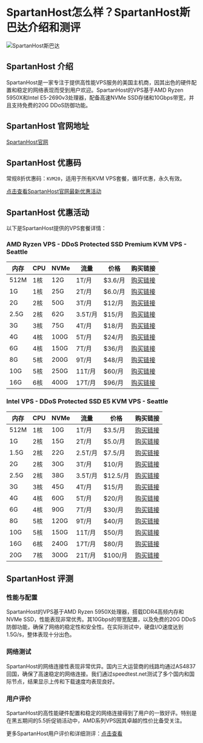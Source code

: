 # SpartanHost怎么样？SpartanHost斯巴达介绍和测评

![SpartanHost斯巴达](https://github.com/user-attachments/assets/10521958-8702-476e-96dd-bfbd394cedf3)

## SpartanHost 介绍

SpartanHost是一家专注于提供高性能VPS服务的美国主机商，因其出色的硬件配置和稳定的网络表现而受到用户欢迎。SpartanHost的VPS基于AMD Ryzen 5950X和Intel E5-2690v3处理器，配备高速NVMe SSD存储和10Gbps带宽，并且支持免费的20G DDoS防御功能。

## SpartanHost 官网地址

[SpartanHost官网](https://billing.spartanhost.net/aff.php?aff=2497)

## SpartanHost 优惠码

常规8折优惠码：`KVM20`，适用于所有KVM VPS套餐，循环优惠，永久有效。

[点击查看SpartanHost官网最新优惠活动](https://billing.spartanhost.net/aff.php?aff=2497)

## SpartanHost 优惠活动

以下是SpartanHost提供的VPS套餐详情：

### AMD Ryzen VPS - DDoS Protected SSD Premium KVM VPS - Seattle

| 内存 | CPU | NVMe  | 流量   | 价格     | 购买链接                                                                                                                    |
|------|-----|-------|--------|----------|-----------------------------------------------------------------------------------------------------------------------------|
| 512M | 1核 | 12G   | 1T/月  | $3.6/月  | [购买链接](https://billing.spartanhost.net/aff.php?aff=2497&gid=12)                                                         |
| 1G   | 1核 | 25G   | 2T/月  | $6.0/月  | [购买链接](https://billing.spartanhost.net/aff.php?aff=2497&gid=12)                                                         |
| 2G   | 2核 | 50G   | 3T/月  | $12/月   | [购买链接](https://billing.spartanhost.net/aff.php?aff=2497&gid=12)                                                         |
| 2.5G | 2核 | 62G   | 3.5T/月| $15/月   | [购买链接](https://billing.spartanhost.net/aff.php?aff=2497&gid=12)                                                         |
| 3G   | 3核 | 75G   | 4T/月  | $18/月   | [购买链接](https://billing.spartanhost.net/aff.php?aff=2497&gid=12)                                                         |
| 4G   | 4核 | 100G  | 5T/月  | $24/月   | [购买链接](https://billing.spartanhost.net/aff.php?aff=2497&gid=12)                                                         |
| 6G   | 4核 | 150G  | 7T/月  | $36/月   | [购买链接](https://billing.spartanhost.net/aff.php?aff=2497&gid=12)                                                         |
| 8G   | 5核 | 200G  | 9T/月  | $48/月   | [购买链接](https://billing.spartanhost.net/aff.php?aff=2497&gid=12)                                                         |
| 10G  | 5核 | 250G  | 11T/月 | $60/月   | [购买链接](https://billing.spartanhost.net/aff.php?aff=2497&gid=12)                                                         |
| 16G  | 6核 | 400G  | 17T/月 | $96/月   | [购买链接](https://billing.spartanhost.net/aff.php?aff=2497&gid=12)                                                         |

### Intel VPS - DDoS Protected SSD E5 KVM VPS - Seattle

| 内存 | CPU | NVMe  | 流量   | 价格     | 购买链接                                                                                                                    |
|------|-----|-------|--------|----------|-----------------------------------------------------------------------------------------------------------------------------|
| 512M | 1核 | 10G   | 1T/月  | $3.5/月  | [购买链接](https://billing.spartanhost.net/aff.php?aff=2497&gid=25)                                                         |
| 1G   | 2核 | 15G   | 2T/月  | $5.0/月  | [购买链接](https://billing.spartanhost.net/aff.php?aff=2497&gid=25)                                                         |
| 1.5G | 2核 | 22G   | 2.5T/月| $7.5/月  | [购买链接](https://billing.spartanhost.net/aff.php?aff=2497&gid=25)                                                         |
| 2G   | 2核 | 30G   | 3T/月  | $10/月   | [购买链接](https://billing.spartanhost.net/aff.php?aff=2497&gid=25)                                                         |
| 2.5G | 2核 | 38G   | 3.5T/月| $12.5/月 | [购买链接](https://billing.spartanhost.net/aff.php?aff=2497&gid=25)                                                         |
| 3G   | 3核 | 45G   | 4T/月  | $15/月   | [购买链接](https://billing.spartanhost.net/aff.php?aff=2497&gid=25)                                                         |
| 4G   | 4核 | 60G   | 5T/月  | $20/月   | [购买链接](https://billing.spartanhost.net/aff.php?aff=2497&gid=25)                                                         |
| 6G   | 4核 | 90G   | 7T/月  | $30/月   | [购买链接](https://billing.spartanhost.net/aff.php?aff=2497&gid=25)                                                         |
| 8G   | 5核 | 120G  | 9T/月  | $40/月   | [购买链接](https://billing.spartanhost.net/aff.php?aff=2497&gid=25)                                                         |
| 10G  | 5核 | 150G  | 11T/月 | $50/月   | [购买链接](https://billing.spartanhost.net/aff.php?aff=2497&gid=25)                                                         |
| 16G  | 6核 | 240G  | 17T/月 | $80/月   | [购买链接](https://billing.spartanhost.net/aff.php?aff=2497&gid=25)                                                         |
| 20G  | 7核 | 300G  | 21T/月 | $100/月  | [购买链接](https://billing.spartanhost.net/aff.php?aff=2497&gid=25)                                                         |

## SpartanHost 评测

### 性能与配置

SpartanHost的VPS基于AMD Ryzen 5950X处理器，搭载DDR4高频内存和NVMe SSD，性能表现非常优秀。其10Gbps的带宽配置，以及免费的20G DDoS防御功能，确保了网络的稳定性和安全性。在实际测试中，硬盘I/O速度达到1.5G/s，整体表现十分出色。

### 网络测试

SpartanHost的网络连接性表现非常优异。国内三大运营商的线路均通过AS4837回国，确保了高速稳定的网络连接。我们通过speedtest.net测试了多个国内和国际节点，结果显示上传和下载速度均表现良好。

### 用户评价

SpartanHost的高性能硬件配置和稳定的网络连接得到了用户的一致好评。特别是在黑五期间的5.5折促销活动中，AMD系列VPS因其卓越的性价比备受关注。

更多SpartanHost用户评价和详细测评：[点击查看](https://billing.spartanhost.net/aff.php?aff=2497)
